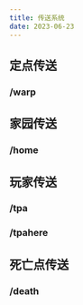 ```yaml
---
title: 传送系统
date: 2023-06-23
---
```


## 定点传送

### /warp

## 家园传送

### /home

## 玩家传送

### /tpa

### /tpahere

## 死亡点传送

### /death
